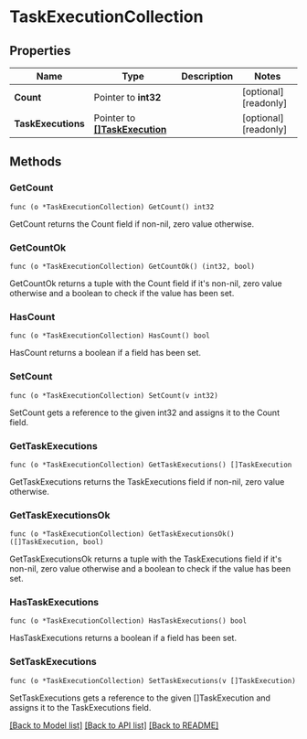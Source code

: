 # TaskExecutionCollection

## Properties

Name | Type | Description | Notes
------------ | ------------- | ------------- | -------------
**Count** | Pointer to **int32** |  | [optional] [readonly] 
**TaskExecutions** | Pointer to [**[]TaskExecution**](task_execution.md) |  | [optional] [readonly] 

## Methods

### GetCount

`func (o *TaskExecutionCollection) GetCount() int32`

GetCount returns the Count field if non-nil, zero value otherwise.

### GetCountOk

`func (o *TaskExecutionCollection) GetCountOk() (int32, bool)`

GetCountOk returns a tuple with the Count field if it's non-nil, zero value otherwise
and a boolean to check if the value has been set.

### HasCount

`func (o *TaskExecutionCollection) HasCount() bool`

HasCount returns a boolean if a field has been set.

### SetCount

`func (o *TaskExecutionCollection) SetCount(v int32)`

SetCount gets a reference to the given int32 and assigns it to the Count field.

### GetTaskExecutions

`func (o *TaskExecutionCollection) GetTaskExecutions() []TaskExecution`

GetTaskExecutions returns the TaskExecutions field if non-nil, zero value otherwise.

### GetTaskExecutionsOk

`func (o *TaskExecutionCollection) GetTaskExecutionsOk() ([]TaskExecution, bool)`

GetTaskExecutionsOk returns a tuple with the TaskExecutions field if it's non-nil, zero value otherwise
and a boolean to check if the value has been set.

### HasTaskExecutions

`func (o *TaskExecutionCollection) HasTaskExecutions() bool`

HasTaskExecutions returns a boolean if a field has been set.

### SetTaskExecutions

`func (o *TaskExecutionCollection) SetTaskExecutions(v []TaskExecution)`

SetTaskExecutions gets a reference to the given []TaskExecution and assigns it to the TaskExecutions field.


[[Back to Model list]](../README.md#documentation-for-models) [[Back to API list]](../README.md#documentation-for-api-endpoints) [[Back to README]](../README.md)


